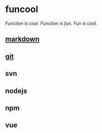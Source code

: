 # funcool
*Function is cool. Function is fun. Fun is cool.*

## [markdown](https://github.com/lanhaner/funcool/blob/main/markdown.md)
## [git](https://github.com/lanhaner/funcool/blob/main/git.md)
## svn
## nodejs
## npm
## vue
